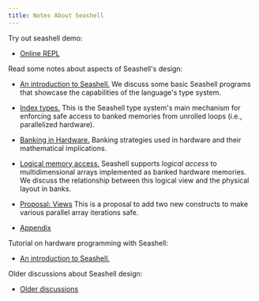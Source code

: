 ```yaml
---
title: Notes About Seashell
---
```

Try out seashell demo:

* [Online REPL](../)

Read some notes about aspects of Seashell's design:

* [An introduction to Seashell.](seashellintro.html)
  We discuss some basic Seashell programs that showcase the capabilities of the language's type system.

* [Index types.](indextype.html)
  This is the Seashell type system's main mechanism for enforcing safe access to banked memories from unrolled loops (i.e., parallelized hardware).

* [Banking in Hardware.](banking.html)
  Banking strategies used in hardware and their mathematical implications.

* [Logical memory access.](logicalmemoryaccess.html)
  Seashell supports *logical access* to multidimensional arrays implemented as banked hardware memories. We discuss the relationship between this logical view and the physical layout in banks.

* [Proposal: Views](view.html)
  This is a proposal to add two new constructs to make various parallel array
  iterations safe.

* [Appendix](appendix.html)

Tutorial on hardware programming with Seashell:

* [An introduction to Seashell.](tutorial/)

Older discussions about Seashell design:

* [Older discussions](old/)
